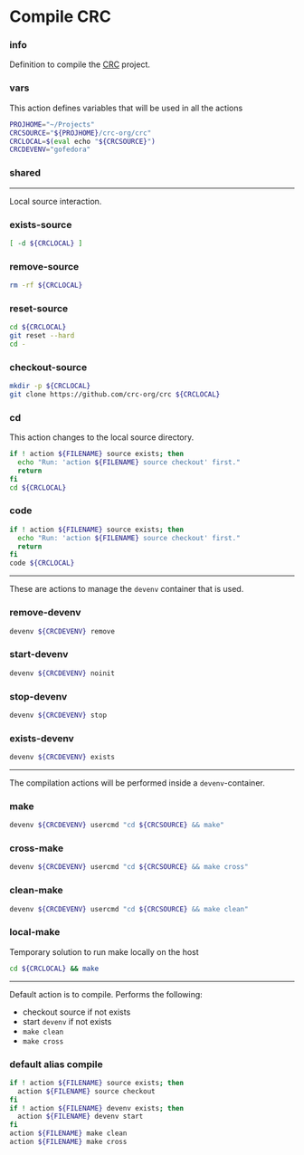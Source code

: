 # Compile CRC


### info

Definition to compile the [CRC](https://github.com/crc-org/crc) project.


### vars
This action defines variables that will be used in all the actions

```sh
PROJHOME="~/Projects"
CRCSOURCE="${PROJHOME}/crc-org/crc"
CRCLOCAL=$(eval echo "${CRCSOURCE}")
CRCDEVENV="gofedora"
```

### shared

---

Local source interaction.

### exists-source
```sh
[ -d ${CRCLOCAL} ]
```

### remove-source
```sh
rm -rf ${CRCLOCAL}
```

### reset-source
```sh
cd ${CRCLOCAL}
git reset --hard
cd -
```

### checkout-source
```sh
mkdir -p ${CRCLOCAL}
git clone https://github.com/crc-org/crc ${CRCLOCAL}
```

### cd
This action changes to the local source directory.

```sh
if ! action ${FILENAME} source exists; then
  echo "Run: 'action ${FILENAME} source checkout' first."
  return
fi
cd ${CRCLOCAL}
```

### code
```sh
if ! action ${FILENAME} source exists; then
  echo "Run: 'action ${FILENAME} source checkout' first."
  return
fi
code ${CRCLOCAL}
```

---

These are actions to manage the `devenv` container that is used.

### remove-devenv
```sh
devenv ${CRCDEVENV} remove
```

### start-devenv
```sh
devenv ${CRCDEVENV} noinit
```

### stop-devenv
```sh
devenv ${CRCDEVENV} stop
```

### exists-devenv
```sh
devenv ${CRCDEVENV} exists
```

---

The compilation actions will be performed inside a `devenv`-container.

### make
```sh
devenv ${CRCDEVENV} usercmd "cd ${CRCSOURCE} && make"
```

### cross-make
```sh
devenv ${CRCDEVENV} usercmd "cd ${CRCSOURCE} && make cross"
```

### clean-make
```sh
devenv ${CRCDEVENV} usercmd "cd ${CRCSOURCE} && make clean"
```

### local-make
Temporary solution to run make locally on the host

```sh
cd ${CRCLOCAL} && make
```

---

Default action is to compile. Performs the following:

  - checkout source if not exists
  - start `devenv` if not exists
  - `make clean`
  - `make cross`

### default alias compile
```sh
if ! action ${FILENAME} source exists; then
  action ${FILENAME} source checkout
fi
if ! action ${FILENAME} devenv exists; then
  action ${FILENAME} devenv start
fi
action ${FILENAME} make clean
action ${FILENAME} make cross
```
